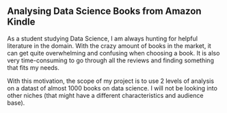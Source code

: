 ## Analysing Data Science Books from Amazon Kindle
As a student studying Data Science, I am always hunting for helpful literature in the domain. With the crazy amount of books in the market, it can get quite overwhelming and confusing when choosing a book. It is also very time-consuming to go through all the reviews and finding something that fits my needs.

With this motivation, the scope of my project is to use 2 levels of analysis on a datast of almost 1000 books on data science. I will not be looking into other niches (that might have a different characteristics and audience base).

 
